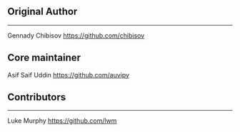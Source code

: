 ## Original Author
---------------
Gennady Chibisov      https://github.com/chibisov

## Core maintainer
Asif Saif Uddin        https://github.com/auvipy


## Contributors
------------
Luke Murphy           https://github.com/lwm
